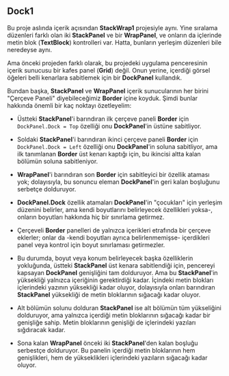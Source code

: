 ﻿## Dock1
Bu proje aslında içerik açısından
**StackWrap1** projesiyle aynı.
Yine sıralama düzenleri farklı olan
iki **StackPanel** ve bir **WrapPanel**,
ve onların da içlerinde metin blok
(**TextBlock**) kontrolleri var.
Hatta, bunların yerleşim düzenleri bile
neredeyse aynı.

Ama önceki projeden farklı olarak,
bu projedeki uygulama penceresinin
içerik sunucusu bir kafes panel
(**Grid**) değil. Onun yerine, içerdiği
görsel öğeleri belli kenarlara sabitlemek
için bir **DockPanel** kullandık.

Bundan başka, **StackPanel** ve **WrapPanel**
içerik sunucularının her birini "Çerçeve
Paneli" diyebileceğimiz **Border** içine koyduk.
Şimdi bunlar hakkında önemli bir kaç noktayı
özetleyelim:

+ Üstteki **StackPanel**'i barındıran 
  ilk çerçeve paneli **Border** için
  `DockPanel.Dock = Top` özelliği
  onu **DockPanel**'in üstüne sabitliyor.

+ Soldaki **StackPanel**'i barındıran 
  ikinci çerçeve paneli **Border** için
  `DockPanel.Dock = Left` özelliği
  onu **DockPanel**'in soluna sabitliyor,
  ama ilk tanımlanan **Border** üst kenarı
  kaptığı için, bu ikincisi altta kalan
  bölümün soluna sabitleniyor.

+ **WrapPanel**'i barındıran son **Border**
  için sabitleyici bir özellik ataması yok;
  dolayısıyla, bu sonuncu eleman
  **DockPanel**'in geri kalan boşluğunu
  serbetçe dolduruyor.


+ **DockPanel.Dock** özellik atamaları
  **DockPanel**'in "çocukları" için
  yerleşim düzenini belirler, ama kendi
  boyutlarını belirleyecek özellikleri yoksa-,
  onların boyutları hakkında hiç bir sınırlama
  getirmez.

+ Çerçeveli **Border** panelleri de
  yalnızca içerikleri etrafında bir çerçeve
  eklerler; onlar da -kendi boyutları
  ayrıca belirlenmemişse- içerdikleri panel
  veya kontrol için boyut sınırlaması getirmezler.

+ Bu durumda, boyut veya konum belirleyecek
  başka özelliklerin yokluğunda, üstteki
  **StackPanel** üst kenara sabitlendiği
  için, pencereyi kapsayan **DockPanel**
  genişliğini tam dolduruyor.
  Ama bu **StackPanel**'in yüksekliği
  yalnızca içeriğinin gerektirdiği kadar.
  İçindeki metin blokları içlerindeki yazının
  yüksekliği kadar oluyor, dolayısıyla
  onları barındıran **StackPanel** yüksekliği de
  metin bloklarının sığacağı kadar oluyor.

+ Alt bölümün solunu dolduran **StackPanel**
  ise alt bölümün tüm yükseliğini dolduruyor,
  ama yalnızca içerdiği metin bloklarının
  sığacağı kadar bir genişliğe sahip.
  Metin bloklarının genişliği de içlerindeki
  yazıları sığdıracak kadar.

+ Sona kalan **WrapPanel** önceki iki
  **StackPanel**'den kalan boşluğu serbestçe
  dolduruyor. Bu panelin içerdiği metin
  bloklarının hem genişlikleri, hem de
  yükseklikleri içlerindeki yazıların
  sığacağı kadar oluyor.

